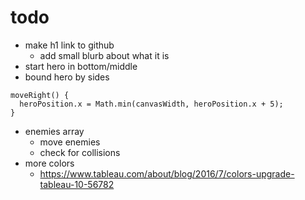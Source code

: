 # todo

- make h1 link to github
  - add small blurb about what it is
- start hero in bottom/middle
- bound hero by sides
```
moveRight() {
  heroPosition.x = Math.min(canvasWidth, heroPosition.x + 5);
}
```
- enemies array
  - move enemies
  - check for collisions
- more colors
  - https://www.tableau.com/about/blog/2016/7/colors-upgrade-tableau-10-56782
